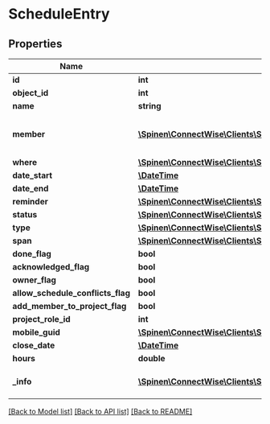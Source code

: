 # ScheduleEntry

## Properties
Name | Type | Description | Notes
------------ | ------------- | ------------- | -------------
**id** | **int** |  | [optional] 
**object_id** | **int** |  | [optional] 
**name** | **string** |  | [optional] 
**member** | [**\Spinen\ConnectWise\Clients\Schedule\Model\MemberReference**](MemberReference.md) | Activity schedule requires a member | [optional] 
**where** | [**\Spinen\ConnectWise\Clients\Schedule\Model\ServiceLocationReference**](ServiceLocationReference.md) |  | [optional] 
**date_start** | [**\DateTime**](\DateTime.md) |  | [optional] 
**date_end** | [**\DateTime**](\DateTime.md) |  | [optional] 
**reminder** | [**\Spinen\ConnectWise\Clients\Schedule\Model\ReminderReference**](ReminderReference.md) |  | [optional] 
**status** | [**\Spinen\ConnectWise\Clients\Schedule\Model\ScheduleStatusReference**](ScheduleStatusReference.md) |  | [optional] 
**type** | [**\Spinen\ConnectWise\Clients\Schedule\Model\ScheduleTypeReference**](ScheduleTypeReference.md) |  | 
**span** | [**\Spinen\ConnectWise\Clients\Schedule\Model\ScheduleSpanReference**](ScheduleSpanReference.md) |  | [optional] 
**done_flag** | **bool** |  | [optional] 
**acknowledged_flag** | **bool** |  | [optional] 
**owner_flag** | **bool** |  | [optional] 
**allow_schedule_conflicts_flag** | **bool** |  | [optional] 
**add_member_to_project_flag** | **bool** |  | [optional] 
**project_role_id** | **int** |  | [optional] 
**mobile_guid** | [**\Spinen\ConnectWise\Clients\Schedule\Model\Guid**](Guid.md) |  | [optional] 
**close_date** | [**\DateTime**](\DateTime.md) |  | [optional] 
**hours** | **double** |  | [optional] 
**_info** | [**\Spinen\ConnectWise\Clients\Schedule\Model\Metadata**](Metadata.md) | Metadata of the entity | [optional] 

[[Back to Model list]](../README.md#documentation-for-models) [[Back to API list]](../README.md#documentation-for-api-endpoints) [[Back to README]](../README.md)


